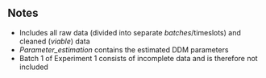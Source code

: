 ## Notes

- Includes all raw data (divided into separate _batches_/timeslots) and cleaned (_viable_) data
- _Parameter\_estimation_ contains the estimated DDM parameters 
- Batch 1 of Experiment 1 consists of incomplete data and is therefore not included 
